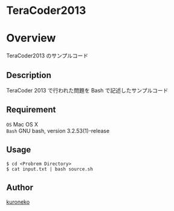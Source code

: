 TeraCoder2013
====

# Overview

TeraCoder2013 のサンプルコード

## Description

TeraCoder 2013 で行われた問題を Bash で記述したサンプルコード

## Requirement

`OS` Mac OS X  
`Bash` GNU bash, version 3.2.53(1)-release

## Usage

    $ cd <Probrem Directory>
    $ cat input.txt | bash source.sh

## Author

[kuroneko](https://github.com/amu-kuroneko)

